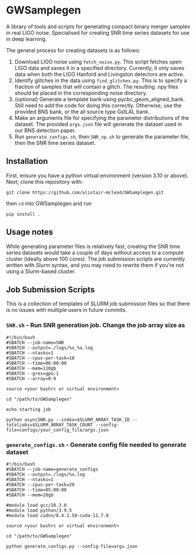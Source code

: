 # GWSamplegen

A library of tools and scripts for generating compact binary merger samples in real LIGO noise. Specialised for creating SNR time series datasets for use in deep learning.

The general process for creating datasets is as follows:

1. Download LIGO noise using `fetch_noise.py`. This script fetches open LIGO data and saves it in a specified directory. Currently, it only saves data when both the LIGO Hanford and Livingston detectors are active.
2. Identify glitches in the data using `find_glitches.py`. This is to specify a fraction of samples that will contain a glitch. The resulting .npy files should be placed in the corresponding noise directory.
3. (optional) Generate a template bank using pycbc_geom_aligned_bank. Still need to add the code for doing this correctly. Otherwise, use the provided BNS bank, or the all source type GstLAL bank.
4. Make an arguments file for specifying the parameter distributions of the dataset. The provided `args.json` file will generate the dataset used in our BNS detection paper.
5. Run  `generate_configs.sh`, then `SNR_np.sh` to generate the parameter file, then the SNR time series dataset.

## Installation

First, ensure you have a python virtual environment (version 3.10 or above). Next, clone this repository with:

```
git clone https://github.com/alistair-mcleod/GWSamplegen.git
```
then `cd` into GWSamplegen and run

```
pip install .
```

## Usage notes

While generating parameter files is relatively fast, creating the SNR time series datasets would take a couple of days without access to a compute cluster (ideally above 100 cores). The job submission scripts are currently written with Slurm syntax, and you may need to rewrite them if you're not using a Slurm-based cluster.


## Job Submission Scripts

This is a collection of templates of SLURM job submission files so that there is no issues with multiple users in future commits.

### `SNR.sh` - Run SNR generation job. Change the job array size as 

```
#!/bin/bash
#SBATCH --job-name=SNR
#SBATCH --output=./logs/%x_%a.log
#SBATCH --ntasks=1
#SBATCH --cpus-per-task=10
#SBATCH --time=06:00:00
#SBATCH --mem=110gb
#SBATCH --gres=gpu:1
#SBATCH --array=0-9

source <your bashrc or virtual environment>

cd "/path/to/GWSamplegen"

echo starting job

python asyncSNR.py --index=$SLURM_ARRAY_TASK_ID --totaljobs=$SLURM_ARRAY_TASK_COUNT --config-file=configs/your_config_file/args.json
```

### `generate_configs.sh` - Generate config file needed to generate dataset

```
#!/bin/bash
#SBATCH --job-name=generate_configs
#SBATCH --output=./logs/%x.log
#SBATCH --ntasks=1
#SBATCH --cpus-per-task=20
#SBATCH --time=05:00:00
#SBATCH --mem=20gb

#module load gcc/10.3.0
#module load python/3.9.5
#module load cudnn/8.4.1.50-cuda-11.7.0

source <your bashrc or virtual environment>

cd "/path/to/GWSamplegen"

python generate_configs.py --config-file=args.json
```